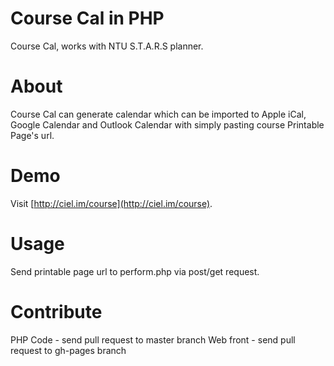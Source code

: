 Course Cal in PHP
======

Course Cal, works with NTU S.T.A.R.S planner.

# About
Course Cal can generate calendar which can be imported to Apple iCal, Google Calendar and Outlook Calendar with simply pasting course Printable Page's url.

# Demo
Visit [http://ciel.im/course](http://ciel.im/course).

# Usage
Send printable page url to perform.php via post/get request.

# Contribute
PHP Code - send pull request to master branch
Web front - send pull request to gh-pages branch
